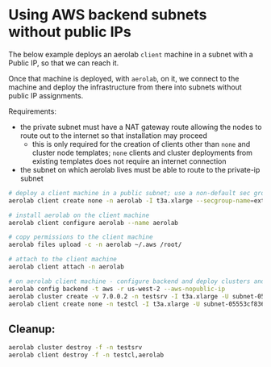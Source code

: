 # Using AWS backend subnets without public IPs

The below example deploys an aerolab `client` machine in a subnet with a Public IP, so that we can reach it.

Once that machine is deployed, with `aerolab`, on it, we connect to the machine and deploy the infrastructure from there into subnets without public IP assignments.

Requirements:
* the private subnet must have a NAT gateway route allowing the nodes to route out to the internet so that installation may proceed
  * this is only required for the creation of clients other than `none` and cluster node templates; `none` clients and cluster deployments from existing templates does not require an internet connection
* the subnet on which aerolab lives must be able to route to the private-ip subnet

```bash
# deploy a client machine in a public subnet; use a non-default sec group name
aerolab client create none -n aerolab -I t3a.xlarge --secgroup-name=external -U subnet-099516584ce4e870f

# install aerolab on the client machine
aerolab client configure aerolab --name aerolab

# copy permissions to the client machine
aerolab files upload -c -n aerolab ~/.aws /root/

# attach to the client machine
aerolab client attach -n aerolab

# on aerolab client machine - configure backend and deploy clusters and clients in private subnet with no public IPs
aerolab config backend -t aws -r us-west-2 --aws-nopublic-ip
aerolab cluster create -v 7.0.0.2 -n testsrv -I t3a.xlarge -U subnet-05553cf8361f4dde1
aerolab client create none -n testcl -I t3a.xlarge -U subnet-05553cf8361f4dde1
```

## Cleanup:

```bash
aerolab cluster destroy -f -n testsrv
aerolab client destroy -f -n testcl,aerolab
```
